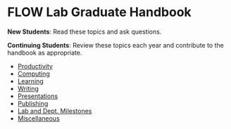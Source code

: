 # FLOW Lab Graduate Handbook

**New Students**: Read these topics and ask questions.

**Continuing Students**: Review these topics each year and contribute to the handbook as appropriate.

- [Productivity](productivity.md)
- [Computing](computing.md)
- [Learning](learning.md)
- [Writing](writing.md)
- [Presentations](presenting.md)
- [Publishing](publishing.md)
- [Lab and Dept. Milestones](milestones.md)
- [Miscellaneous](misc.md)

